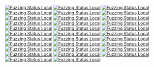 [![Fuzzing Status Local](https://workerTmp.github.io/Nliossa_1/tmux/notFind.svg)](https://github.com/)
[![Fuzzing Status Local](https://workerTmp.github.io/Nliossa_1/s2opc/parse_tcp_uri_fuzzer.svg)](https://github.com/)
[![Fuzzing Status Local](https://workerTmp.github.io/Nliossa_1/s2opc/decode_fuzzer.svg)](https://github.com/)
[![Fuzzing Status Local](https://workerTmp.github.io/Nliossa_1/s2opc/server_request_fuzzer.svg)](https://github.com/)
[![Fuzzing Status Local](https://workerTmp.github.io/Nliossa_1/s2opc/llvm-symbolizer.svg)](https://github.com/)
[![Fuzzing Status Local](https://workerTmp.github.io/Nliossa_1/s2opc/notFind.svg)](https://github.com/)
[![Fuzzing Status Local](https://workerTmp.github.io/Nliossa_1/nettle/notFind.svg)](https://github.com/)
[![Fuzzing Status Local](https://workerTmp.github.io/Nliossa_1/medovecot/fuzz_test_qp_decoder.svg)](https://github.com/)
[![Fuzzing Status Local](https://workerTmp.github.io/Nliossa_1/medovecot/fuzz_test_quoted_printable.svg)](https://github.com/)
[![Fuzzing Status Local](https://workerTmp.github.io/Nliossa_1/medovecot/fuzz_qp_encoder.svg)](https://github.com/)
[![Fuzzing Status Local](https://workerTmp.github.io/Nliossa_1/medovecot/fuzz_test_mail_html2text.svg)](https://github.com/)
[![Fuzzing Status Local](https://workerTmp.github.io/Nliossa_1/medovecot/fuzz_test_istream_attachment.svg)](https://github.com/)
[![Fuzzing Status Local](https://workerTmp.github.io/Nliossa_1/medovecot/fuzz_message_address.svg)](https://github.com/)
[![Fuzzing Status Local](https://workerTmp.github.io/Nliossa_1/medovecot/fuzz_test_mbox_from.svg)](https://github.com/)
[![Fuzzing Status Local](https://workerTmp.github.io/Nliossa_1/medovecot/llvm-symbolizer.svg)](https://github.com/)
[![Fuzzing Status Local](https://workerTmp.github.io/Nliossa_1/medovecot/notFind.svg)](https://github.com/)
[![Fuzzing Status Local](https://workerTmp.github.io/Nliossa_1/medovecot/fuzz_test_rfc2231_parser.svg)](https://github.com/)
[![Fuzzing Status Local](https://workerTmp.github.io/Nliossa_1/medovecot/fuzz_message_date.svg)](https://github.com/)
[![Fuzzing Status Local](https://workerTmp.github.io/Nliossa_1/medovecot/fuzz_message_id.svg)](https://github.com/)
[![Fuzzing Status Local](https://workerTmp.github.io/Nliossa_1/medovecot/fuzz_test_rfc822_parser.svg)](https://github.com/)
[![Fuzzing Status Local](https://workerTmp.github.io/Nliossa_1/upb/fuzz_parsenew.svg)](https://github.com/)
[![Fuzzing Status Local](https://workerTmp.github.io/Nliossa_1/upb/llvm-symbolizer.svg)](https://github.com/)
[![Fuzzing Status Local](https://workerTmp.github.io/Nliossa_1/upb/notFind.svg)](https://github.com/)
[![Fuzzing Status Local](https://workerTmp.github.io/Nliossa_1/outTMP/notFind.svg)](https://github.com/)
[![Fuzzing Status Local](https://workerTmp.github.io/Nliossa_1/medovecot1/llvm-symbolizer.svg)](https://github.com/)
[![Fuzzing Status Local](https://workerTmp.github.io/Nliossa_1/medovecot1/notFind.svg)](https://github.com/)
[![Fuzzing Status Local](https://workerTmp.github.io/Nliossa_1/c-blosc2/compress_chunk_fuzzer.svg)](https://github.com/)
[![Fuzzing Status Local](https://workerTmp.github.io/Nliossa_1/c-blosc2/llvm-symbolizer.svg)](https://github.com/)
[![Fuzzing Status Local](https://workerTmp.github.io/Nliossa_1/c-blosc2/notFind.svg)](https://github.com/)
[![Fuzzing Status Local](https://workerTmp.github.io/Nliossa_1/c-blosc2/decompress_chunk_fuzzer.svg)](https://github.com/)
[![Fuzzing Status Local](https://workerTmp.github.io/Nliossa_1/c-blosc2/decompress_frame_fuzzer.svg)](https://github.com/)
[![Fuzzing Status Local](https://workerTmp.github.io/Nliossa_1/c-blosc2/compress_frame_fuzzer.svg)](https://github.com/)
